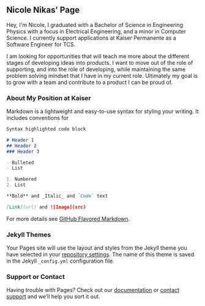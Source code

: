 ## Nicole Nikas' Page

Hey, I'm Nicole, I graduated with a Bachelor of Science in Engineering Physics with a focus in Electrical Engineering, and a minor in Computer Science.  I currently support applications at Kaiser Permanente as a Software Engineer for TCS.
 
I am looking for opportunities that will teach me more about the different stages of developing ideas into products. I want to move out of the role of supporting, and into the role of developing, while maintaining the same problem solving mindset that I have in my current role. Ultimately my goal is to grow with a team and contribute to a product I can be proud of. 

### About My Position at Kaiser

Markdown is a lightweight and easy-to-use syntax for styling your writing. It includes conventions for

```markdown
Syntax highlighted code block

# Header 1
## Header 2
### Header 3

- Bulleted
- List

1. Numbered
2. List

**Bold** and _Italic_ and `Code` text

[Link](url) and ![Image](src)
```

For more details see [GitHub Flavored Markdown](https://guides.github.com/features/mastering-markdown/).

### Jekyll Themes

Your Pages site will use the layout and styles from the Jekyll theme you have selected in your [repository settings](https://github.com/nnikas/personalwebsite/settings). The name of this theme is saved in the Jekyll `_config.yml` configuration file.

### Support or Contact

Having trouble with Pages? Check out our [documentation](https://help.github.com/categories/github-pages-basics/) or [contact support](https://github.com/contact) and we’ll help you sort it out.
